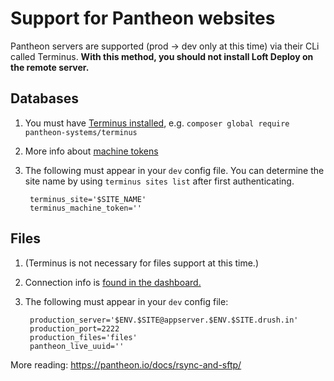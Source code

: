 # Support for Pantheon websites

Pantheon servers are supported (prod -> dev only at this time) via their CLi called Terminus.  **With this method, you should not install Loft Deploy on the remote server.**

## Databases
1. You must have [Terminus installed](https://github.com/pantheon-systems/terminus#installation), e.g. `composer global require pantheon-systems/terminus`
1. More info about [machine tokens](https://pantheon.io/docs/machine-tokens/)
1. The following must appear in your `dev` config file. You can determine the site name by using `terminus sites list` after first authenticating.

        terminus_site='$SITE_NAME'
        terminus_machine_token=''
    
## Files
1. (Terminus is not necessary for files support at this time.)
1. Connection info is [found in the dashboard.](https://pantheon.io/docs/sftp/#sftp-connection-information)
1. The following must appear in your `dev` config file:

        production_server='$ENV.$SITE@appserver.$ENV.$SITE.drush.in'
        production_port=2222
        production_files='files'
        pantheon_live_uuid=''

More reading: <https://pantheon.io/docs/rsync-and-sftp/>
